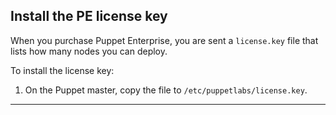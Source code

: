 <!--Tasks describe a procedure the user performs. Tasks typically include 7 or fewer steps. Consider breaking longer tasks into a multi-task process. Avoid shoehorning conceptual or reference information into tasks so that the task is more navigable and reusable.-->

## Install the PE license key

When you purchase Puppet Enterprise, you are sent a `license.key` file that lists how many nodes you can deploy. 

To install the license key:

1. On the Puppet master, copy the file to `/etc/puppetlabs/license.key`. 

* * *
